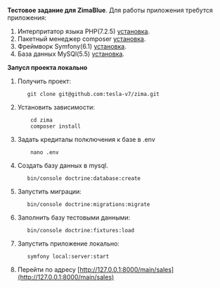 **Тестовое задание для ZimaBlue**.
Для работы приложения требутся приложения:
1. Интерпритатор языка PHP(7.2.5) [установка](https://www.php.net/manual/ru/install.php).
1. Пакетный менеджер composer [установка](https://getcomposer.org/download/).
1. Фреймворк Symfony(6.1) [установка](https://symfony.com/doc/current/setup.html).
1. База данных MySQl(5.5) [установка](https://dev.mysql.com/downloads/mysql/).
   
**Запусл проекта локально**
1. Получить проект: 
    ```
       git clone git@github.com:tesla-v7/zima.git
    ```
1. Установить зависимости:
    ```
        cd zima
        composer install
    ```
1. Задать кредиталы полключения к базе в .env
    ```
        nano .env
    ```
1. Создать базу данных в mysql.
    ```
       bin/console doctrine:database:create
    ```
1. Запустить миграции:
    ```
       bin/console doctrine:migrations:migrate
    ```
1. Заполнить базу тестовыми данными:
    ```
       bin/console doctrine:fixtures:load
    ```
1. Запустить приложение локально:
    ```
       symfony local:server:start
    ```
1. Перейти по адресу [http://127.0.0.1:8000/main/sales](http://127.0.0.1:8000/main/sales)
